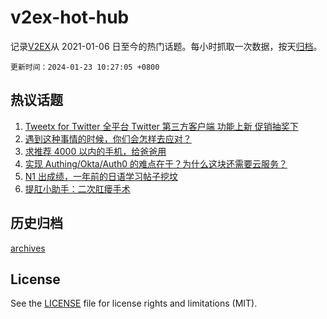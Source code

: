 # v2ex-hot-hub

 记录[V2EX](https://www.v2ex.com/)从 2021-01-06 日至今的热门话题。每小时抓取一次数据，按天[归档](archives)。

`更新时间：2024-01-23 10:27:05 +0800`

## 热议话题

1. [Tweetx for Twitter 全平台 Twitter 第三方客户端 功能上新 促销抽奖下](https://www.v2ex.com/t/1010570)
1. [遇到这种事情的时候，你们会怎样去应对？](https://www.v2ex.com/t/1010720)
1. [求推荐 4000 以内的手机，给爸爸用](https://www.v2ex.com/t/1010566)
1. [实现 Authing/Okta/Auth0 的难点在于？为什么这块还需要云服务？](https://www.v2ex.com/t/1010604)
1. [N1 出成绩，一年前的日语学习帖子挖坟](https://www.v2ex.com/t/1010582)
1. [提肛小助手：二次肛瘘手术](https://www.v2ex.com/t/1010679)

## 历史归档

[archives](archives)

## License

See the [LICENSE](LICENSE) file for license rights and limitations (MIT).
